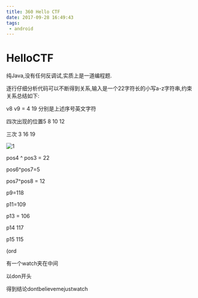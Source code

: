 ```yaml
---
title: 360 Hello CTF
date: 2017-09-28 16:49:43
tags: 
 - android
---
```


# HelloCTF

纯Java,没有任何反调试,实质上是一道编程题.

逐行仔细分析代码可以不断得到关系,输入是一个22字符长的小写a-z字符串,约束关系总结如下:

v8 v9 = 4   19 分别是上述序号英文字符

四次出现的位置5 8 10 12

三次 3 16 19



![1](helctf/1.png)



 

pos4 ^ pos3 = 22

pos6^pos7=5

pos7^pos8 = 12

 

p9=118

p11=109

p13 = 106

p14 117

p15 115

(ord



 

有一个watch夹在中间

以don开头

得到结论dontbelievemejustwatch